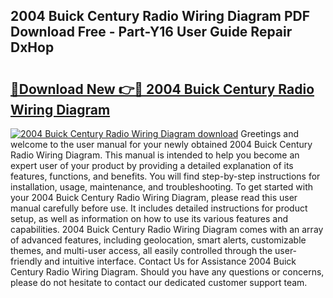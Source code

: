 ## 2004 Buick Century Radio Wiring Diagram PDF Download Free - Part-Y16 User Guide Repair DxHop

# <h2><a href="http://dfsmhq.blite.top/?on=2004+Buick+Century+Radio+Wiring+Diagram">🔗Download New 👉🔴 2004 Buick Century Radio Wiring Diagram</a></h2>

[![2004 Buick Century Radio Wiring Diagram download](https://i.imgur.com/lujVjoI.png)](http://dfsmhq.blite.top/?on=2004+Buick+Century+Radio+Wiring+Diagram)
Greetings and welcome to the user manual for your newly obtained 2004 Buick Century Radio Wiring Diagram. This manual is intended to help you become an expert user of your product by providing a detailed explanation of its features, functions, and benefits. You will find step-by-step instructions for installation, usage, maintenance, and troubleshooting. To get started with your 2004 Buick Century Radio Wiring Diagram, please read this user manual carefully before use. It includes detailed instructions for product setup, as well as information on how to use its various features and capabilities. 2004 Buick Century Radio Wiring Diagram comes with an array of advanced features, including geolocation, smart alerts, customizable themes, and multi-user access, all easily controlled through the user-friendly and intuitive interface. Contact Us for Assistance 2004 Buick Century Radio Wiring Diagram. Should you have any questions or concerns, please do not hesitate to contact our dedicated customer support team.
